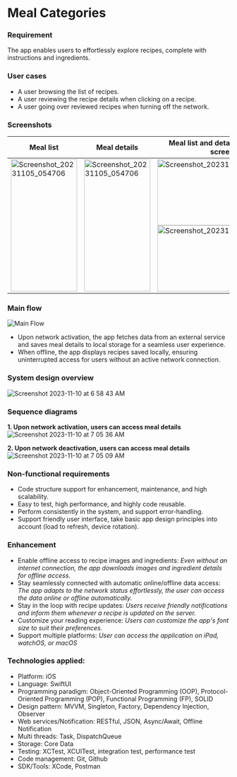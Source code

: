 # Meal Categories

### Requirement
The app enables users to effortlessly explore recipes, complete with instructions and ingredients.

### User cases
* A user browsing the list of recipes.
* A user reviewing the recipe details when clicking on a recipe.
* A user going over reviewed recipes when turning off the network.

### Screenshots
| Meal list | Meal details | Meal list and details (landscape screen)|
|----------|----------|----------|
|<img src="https://user-images.githubusercontent.com/118146780/281936309-20eee05f-ea18-47e0-ab6c-bfe92f653784.png" width="150" height="300" alt="Screenshot_20231105_054706"> | <img src="https://user-images.githubusercontent.com/118146780/281936338-c8c54a12-044c-498b-8cd6-7ebd9dd8d25c.png" width="150" height="300" alt="Screenshot_20231105_054706"> | <img src="https://user-images.githubusercontent.com/118146780/281936329-15af9bdf-57ef-4461-859a-bfabca7c2620.png" width="300" height="150" alt="Screenshot_20231105_054706"> <img src="https://user-images.githubusercontent.com/118146780/281936336-c94203f1-2fd6-4dfd-bf70-e8c105b570b8.png" width="300" height="150" alt="Screenshot_20231105_054706">|

### Main flow
![Main Flow](https://github.com/salmdoo/SwiftUI-MealCategogies/assets/118146780/bfeb3b7e-5272-4ec5-9117-cb189826e3e1)
* Upon network activation, the app fetches data from an external service and saves meal details to local storage for a seamless user experience.
* When offline, the app displays recipes saved locally, ensuring uninterrupted access for users without an active network connection.

### System design overview
![Screenshot 2023-11-10 at 6 58 43 AM](https://github.com/salmdoo/SwiftUI-MealCategogies/assets/118146780/f3e11235-de5a-4f48-ba04-3acd76bddcf8)


### Sequence diagrams
**1. Upon network activation, users can access meal details**
![Screenshot 2023-11-10 at 7 05 36 AM](https://github.com/salmdoo/SwiftUI-MealCategogies/assets/118146780/8c7111a9-4b43-4f4d-b7ff-6ba1249cd02f)

**2. Upon network deactivation, users can access meal details**
![Screenshot 2023-11-10 at 7 05 09 AM](https://github.com/salmdoo/SwiftUI-MealCategogies/assets/118146780/5d9033c5-b20b-4e51-83a1-ede7f50ce0a2)

### Non-functional requirements
* Code structure support for enhancement, maintenance, and high scalability.
* Easy to test, high performance, and highly code reusable.
* Perform consistently in the system, and support error-handling.
* Support friendly user interface, take basic app design principles into account (load to refresh, device rotation).

### Enhancement
* Enable offline access to recipe images and ingredients: *Even without an internet connection, the app downloads images and ingredient details for offline access.*
* Stay seamlessly connected with automatic online/offline data access: *The app adapts to the network status effortlessly, the user can access the data online or offline automatically.*
* Stay in the loop with recipe updates: *Users receive friendly notifications and inform them whenever a recipe is updated on the server.*
* Customize your reading experience: *Users can customize the app's font size to suit their preferences.*
* Support multiple platforms: *User can access the application on iPad, watchOS, or macOS*

### Technologies applied: 
* Platform: iOS
* Language: SwiftUI
* Programming paradigm:  Object-Oriented Programming (OOP), Protocol-Oriented Programming (POP), Functional Programming (FP), SOLID
* Design pattern: MVVM, Singleton, Factory, Dependency Injection, Observer
* Web services/Notification: RESTful, JSON, Async/Await, Offline Notification
* Multi threads: Task, DispatchQueue
* Storage: Core Data
* Testing: XCTest, XCUITest, integration test, performance test
* Code management: Git, Github
* SDK/Tools: XCode, Postman
